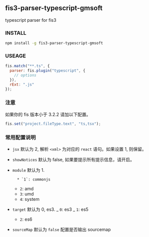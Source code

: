 ## fis3-parser-typescript-gmsoft

typescript parser for fis3

### INSTALL

```bash
npm install -g fis3-parser-typescript-gmsoft
```

### USEAGE

```js
fis.match("**.ts", {
  parser: fis.plugin("typescript", {
    // options
  }),
  rExt: ".js"
});
```

### 注意

如果你的 fis 版本小于 3.2.2 请加以下配置。

```js
fis.set("project.fileType.text", "ts,tsx");
```

### 常用配置说明

- `jsx` 默认为 2, 解析 `<xml>` 为对应的 `react` 语句。如果设置 1, 则保留。
- `showNotices` 默认为 false, 如果要提示所有提示信息，请开启。
- `module` 默认为 1.

      	* `1`: commonjs

  - `2`: amd
  - `3`: umd
  - `4`: system

- `target` 默认为 0, es3.
  _ `0`: es3
  _ `1`: es5
  - `2`: es6
- `sourceMap` 默认为 `false` 配置是否输出 sourcemap
